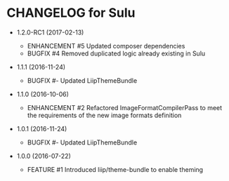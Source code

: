 CHANGELOG for Sulu
==================

* 1.2.0-RC1 (2017-02-13)
    * ENHANCEMENT #5 Updated composer dependencies
    * BUGFIX      #4 Removed duplicated logic already existing in Sulu

* 1.1.1 (2016-11-24)
    * BUGFIX  #- Updated LiipThemeBundle

* 1.1.0 (2016-10-06)
    * ENHANCEMENT #2 Refactored ImageFormatCompilerPass to meet the requirements of the new image formats definition

* 1.0.1 (2016-11-24)
    * BUGFIX  #- Updated LiipThemeBundle

* 1.0.0 (2016-07-22)
    * FEATURE     #1 Introduced liip/theme-bundle to enable theming
